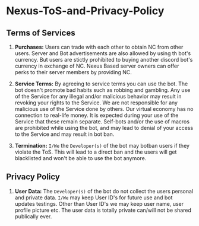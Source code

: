 # Nexus-ToS-and-Privacy-Policy

## **Terms of Services**

1. **Purchases:** Users can trade with each other to obtain NC from other users. Server and Bot advertisements are also allowed by using th bot's currency. But users are stictly prohibited to buying another discord bot's currency in exchange of NC. Nexus Based server owners can offer perks to their server members by providing NC.

2.  **Service Terms:** By agreeing to service terms you can use the bot. The bot doesn't promote bad habits such as robbing and gambling. Any use of the Service for any illegal and/or malicious behavior may result in revoking your rights to the Service. We are not responsible for any malicious use of the Service done by others. Our virtual economy has no connection to real-life money. It is expected during your use of the Service that these remain separate. Self-bots and/or the use of macros are prohibited while using the bot, and may lead to denial of your access to the Service and may result in bot ban.

3.  **Termination:** `I/We` the `Developer(s)` of the bot may botban users if they violate the ToS. This will lead to a direct ban and the users will get blacklisted and won't be able to use the bot anymore.

## **Privacy Policy**

1. **User Data:** The `Developer(s)` of the bot do not collect the users personal and private data. `I/We` may keep User ID's for future use and bot updates testings. Other than User ID's we may keep user name, user profile picture etc. The user data is totally private can/will not be shared publically ever.
